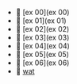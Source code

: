 * 📂 [ex 00](ex 00)
* 📂 [ex 01](ex 01)
* 📂 [ex 02](ex 02)
* 📂 [ex 03](ex 03)
* 📂 [ex 04](ex 04)
* 📂 [ex 05](ex 05)
* 📂 [ex 06](ex 06)
* 📄 [wat](wat.md)
